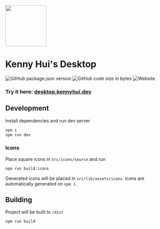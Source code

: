 <img src="https://github.com/user-attachments/assets/0d6a5000-5509-4cd6-927e-e0a4bf23edf2" height=128>

# Kenny Hui's Desktop

![GitHub package.json version](https://img.shields.io/github/package-json/v/khui0/kennyhui-desktop?color=%23600cae&)
![GitHub code size in bytes](https://img.shields.io/github/languages/code-size/khui0/kennyhui-desktop?color=%23600cae&)
![Website](https://img.shields.io/website?url=https%3A%2F%2Fdesktop.kennyhui.dev%2F&color=%23600cae)

### Try it here: [desktop.kennyhui.dev](https://desktop.kennyhui.dev/)

## Development

Install dependencies and run dev server

```bash
npm i
npm run dev
```

### Icons

Place square icons in `src/icons/source` and run

```bash
npm run build:icons
```

Generated icons will be placed in `src/lib/assets/icons`. Icons are automatically generated on `npm i`.

## Building

Project will be built to `/dist`

```bash
npm run build
```
